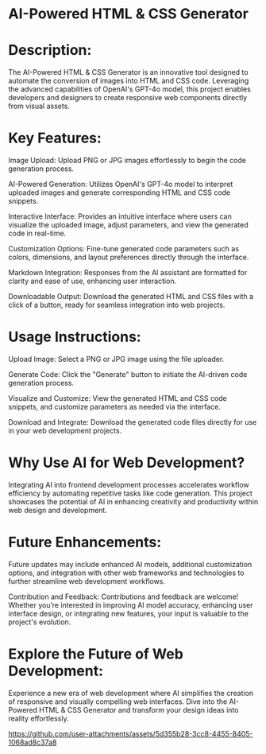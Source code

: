 # AI-Powered HTML & CSS Generator

# Description:

The AI-Powered HTML & CSS Generator is an innovative tool designed to automate the conversion of images into HTML and CSS code. Leveraging the advanced capabilities of OpenAI's GPT-4o model, this project enables developers and designers to create responsive web components directly from visual assets.

# Key Features:

Image Upload: Upload PNG or JPG images effortlessly to begin the code generation process.

AI-Powered Generation: Utilizes OpenAI's GPT-4o model to interpret uploaded images and generate corresponding HTML and CSS code snippets.

Interactive Interface: Provides an intuitive interface where users can visualize the uploaded image, adjust parameters, and view the generated code in real-time.

Customization Options: Fine-tune generated code parameters such as colors, dimensions, and layout preferences directly through the interface.

Markdown Integration: Responses from the AI assistant are formatted for clarity and ease of use, enhancing user interaction.

Downloadable Output: Download the generated HTML and CSS files with a click of a button, ready for seamless integration into web projects.

# Usage Instructions:

Upload Image: Select a PNG or JPG image using the file uploader.

Generate Code: Click the "Generate" button to initiate the AI-driven code generation process.

Visualize and Customize: View the generated HTML and CSS code snippets, and customize parameters as needed via the interface.

Download and Integrate: Download the generated code files directly for use in your web development projects.

# Why Use AI for Web Development?

Integrating AI into frontend development processes accelerates workflow efficiency by automating repetitive tasks like code generation. This project showcases the potential of AI in enhancing creativity and productivity within web design and development.

# Future Enhancements:

Future updates may include enhanced AI models, additional customization options, and integration with other web frameworks and technologies to further streamline web development workflows.

Contribution and Feedback:
Contributions and feedback are welcome! Whether you’re interested in improving AI model accuracy, enhancing user interface design, or integrating new features, your input is valuable to the project's evolution.

# Explore the Future of Web Development:

Experience a new era of web development where AI simplifies the creation of responsive and visually compelling web interfaces. Dive into the AI-Powered HTML & CSS Generator and transform your design ideas into reality effortlessly.














https://github.com/user-attachments/assets/5d355b28-3cc8-4455-8405-1068ad8c37a8


